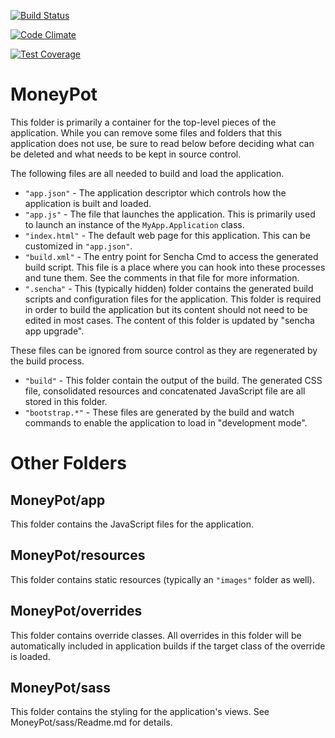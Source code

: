 [![Build Status](https://travis-ci.org/shamanu4/moneypot-ui.svg)](https://travis-ci.org/shamanu4/moneypot-ui)

[![Code Climate](https://codeclimate.com/github/shamanu4/moneypot-ui/badges/gpa.svg)](https://codeclimate.com/github/shamanu4/moneypot-ui)

[![Test Coverage](https://codeclimate.com/github/shamanu4/moneypot-ui/badges/coverage.svg)](https://codeclimate.com/github/shamanu4/moneypot-ui)

# MoneyPot

This folder is primarily a container for the top-level pieces of the application.
While you can remove some files and folders that this application does not use,
be sure to read below before deciding what can be deleted and what needs to be
kept in source control.

The following files are all needed to build and load the application.

 - `"app.json"` - The application descriptor which controls how the application is
   built and loaded.
 - `"app.js"` - The file that launches the application. This is primarily used to
   launch an instance of the `MyApp.Application` class.
 - `"index.html"` - The default web page for this application. This can be customized
   in `"app.json"`.
 - `"build.xml"` - The entry point for Sencha Cmd to access the generated build
   script. This file is a place where you can hook into these processes and tune
   them. See the comments in that file for more information.
 - `".sencha"` - This (typically hidden) folder contains the generated build scripts
   and configuration files for the application. This folder is required in order to
   build the application but its content should not need to be edited in most cases.
   The content of this folder is updated by "sencha app upgrade".

These files can be ignored from source control as they are regenerated by the build
process.

 - `"build"` - This folder contain the output of the build. The generated CSS file,
   consolidated resources and concatenated JavaScript file are all stored in this
   folder.
 - `"bootstrap.*"` - These files are generated by the build and watch commands to
   enable the application to load in "development mode".

# Other Folders

## MoneyPot/app

This folder contains the JavaScript files for the application.

## MoneyPot/resources

This folder contains static resources (typically an `"images"` folder as well).

## MoneyPot/overrides

This folder contains override classes. All overrides in this folder will be 
automatically included in application builds if the target class of the override
is loaded.

## MoneyPot/sass

This folder contains the styling for the application's views. See MoneyPot/sass/Readme.md
for details.
